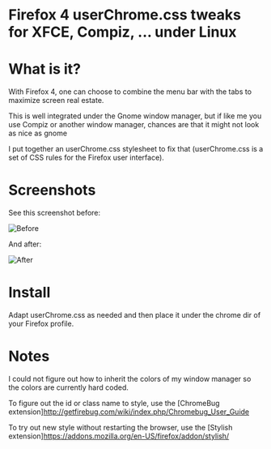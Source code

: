 # Firefox 4 userChrome.css tweaks for XFCE, Compiz, ... under Linux

# What is it?

With Firefox 4, one can choose to combine the menu bar with the tabs to maximize screen real estate.

This is well integrated under the Gnome window manager, but if like me you use Compiz or another window manager, chances are that it might not look as nice as gnome

I put together an userChrome.css stylesheet to fix that (userChrome.css is a set of CSS rules for the Firefox user interface).

# Screenshots

See this screenshot before:

![Before](https://github.com/jphpsf/fx4-linux-tabs-on-top-tweaks/raw/master/before.png "Before")

And after:

![After](https://github.com/jphpsf/fx4-linux-tabs-on-top-tweaks/raw/master/after.png "After")

# Install

Adapt userChrome.css as needed and then place it under the chrome dir of your Firefox profile.

# Notes

I could not figure out how to inherit the colors of my window manager so the colors are currently hard coded.

To figure out the id or class name to style, use the [ChromeBug extension]http://getfirebug.com/wiki/index.php/Chromebug_User_Guide

To try out new style without restarting the browser, use the [Stylish extension]https://addons.mozilla.org/en-US/firefox/addon/stylish/
